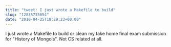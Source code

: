 ```yaml
---
title: "tweet: I just wrote a Makefile to build"
slug: "12835735654"
date: "2010-04-25T18:29:23+00:00"
---
```

I just wrote a Makefile to build or clean my take home final exam submission for "History of Mongols". Not CS related at all.